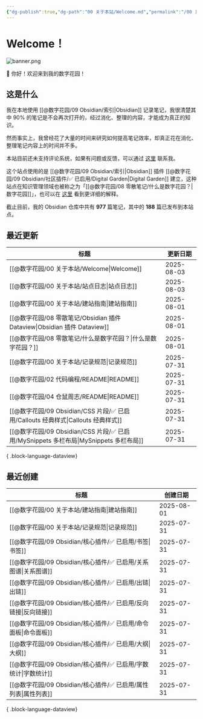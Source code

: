 ```yaml
---
{"dg-publish":true,"dg-path":"00 关于本站/Welcome.md","permalink":"/00 关于本站/Welcome/","pinned":true,"tags":["gardenEntry"],"created":"2025-03-20","updated":"2025-08-03"}
---
```



# Welcome！

![banner.png](/img/user/@%E6%95%B0%E5%AD%97%E8%8A%B1%E5%9B%AD/@%E9%99%84%E4%BB%B6%E5%BA%93/banner.png)

👋 你好！欢迎来到我的数字花园！

## 这是什么

我在本地使用 [[@数字花园/09 Obsidian/索引\|Obsidian]] 记录笔记，我很清楚其中 90% 的笔记是不会再次打开的，经过消化、整理的内容，才能成为真正的知识。

然而事实上，我曾经花了大量的时间来研究如何提高笔记效率，却真正花在消化、整理笔记内容上的时间并不多。

本站目前还未支持评论系统，如果有问题或反馈，可以通过 [这里](https://github.com/mlosun/Obsidian_Digital_Garden/issues) 联系我。

这个站点使用的是 [[@数字花园/09 Obsidian/索引\|Obsidian]] 插件 [[@数字花园/09 Obsidian/社区插件/✅ 已启用/Digital Garden\|Digital Garden]] 建立，这种站点在知识管理领域也被称之为「[[@数字花园/08 零散笔记/什么是数字花园？\|数字花园]]」，也可以在 [这里](https://blog.effie.co/%E5%A6%82%E4%BD%95%E5%BB%BA%E7%AB%8B%E6%95%B0%E5%AD%97%E8%8A%B1%E5%9B%AD%EF%BC%9F/) 看到更详细的解释。

<p><span>截止目前，我的 Obsidian 仓库中共有 <strong>977</strong> 篇笔记，其中的 <strong>188</strong> 篇已发布到本站点。</span></p>

## 最近更新

| 标题                                                                     | 更新日期       |
| ---------------------------------------------------------------------- | ---------- |
| [[@数字花园/00 关于本站/Welcome\|Welcome]]                                  | 2025-08-03 |
| [[@数字花园/00 关于本站/站点日志\|站点日志]]                                        | 2025-08-03 |
| [[@数字花园/00 关于本站/建站指南\|建站指南]]                                        | 2025-08-01 |
| [[@数字花园/08 零散笔记/Obsidian 插件 Dataview\|Obsidian 插件 Dataview]]        | 2025-08-01 |
| [[@数字花园/08 零散笔记/什么是数字花园？\|什么是数字花园？]]                                | 2025-08-01 |
| [[@数字花园/00 关于本站/记录规范\|记录规范]]                                        | 2025-07-31 |
| [[@数字花园/02 代码编程/README\|README]]                                    | 2025-07-31 |
| [[@数字花园/04 仓鼠周志/README\|README]]                                    | 2025-07-31 |
| [[@数字花园/09 Obsidian/CSS 片段/✅ 已启用/Callouts 经典样式\|Callouts 经典样式]]     | 2025-07-31 |
| [[@数字花园/09 Obsidian/CSS 片段/✅ 已启用/MySnippets 多栏布局\|MySnippets 多栏布局]] | 2025-07-31 |

{ .block-language-dataview}

## 最近创建

| 标题                                             | 创建日期       |
| ---------------------------------------------- | ---------- |
| [[@数字花园/00 关于本站/建站指南\|建站指南]]                | 2025-08-01 |
| [[@数字花园/00 关于本站/记录规范\|记录规范]]                | 2025-07-31 |
| [[@数字花园/09 Obsidian/核心插件/✅ 已启用/书签\|书签]]     | 2025-07-31 |
| [[@数字花园/09 Obsidian/核心插件/✅ 已启用/关系图谱\|关系图谱]] | 2025-07-31 |
| [[@数字花园/09 Obsidian/核心插件/✅ 已启用/出链\|出链]]     | 2025-07-31 |
| [[@数字花园/09 Obsidian/核心插件/✅ 已启用/反向链接\|反向链接]] | 2025-07-31 |
| [[@数字花园/09 Obsidian/核心插件/✅ 已启用/命令面板\|命令面板]] | 2025-07-31 |
| [[@数字花园/09 Obsidian/核心插件/✅ 已启用/大纲\|大纲]]     | 2025-07-31 |
| [[@数字花园/09 Obsidian/核心插件/✅ 已启用/字数统计\|字数统计]] | 2025-07-31 |
| [[@数字花园/09 Obsidian/核心插件/✅ 已启用/属性列表\|属性列表]] | 2025-07-31 |

{ .block-language-dataview}